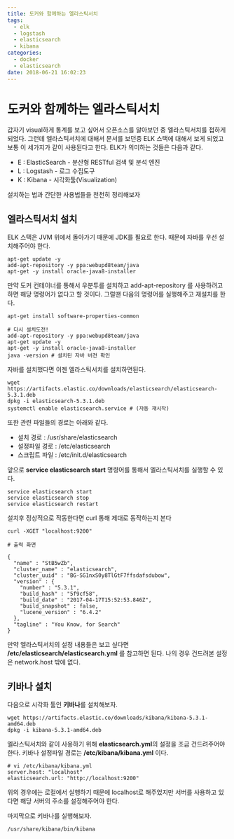 ```yaml
---
title: 도커와 함께하는 엘라스틱서치
tags:
  - elk
  - logstash
  - elasticsearch
  - kibana
categories:
  - docker
  - elasticsearch
date: 2018-06-21 16:02:23
---
```


# 도커와 함께하는 엘라스틱서치
갑자기 visual하게 통계를 보고 싶어서 오픈소스를 알아보던 중 엘라스틱서치를 접하게 되었다. 그런데 엘라스틱서치에 대해서 문서를 보던중 ELK 스택에 대해서 보게 되었고 보통 이 세가지가 같이 사용된다고 한다. ELK가 의미하는 것들은 다음과 같다.

* E : ElasticSearch - 분산형 RESTful 검색 및 분석 엔진
* L : Logstash - 로그 수집도구
* K : Kibana - 시각화툴(Visualization)

설치하는 법과 간단한 사용법들을 천천히 정리해보자

## 엘라스틱서치 설치
ELK 스택은 JVM 위에서 돌아가기 때문에 JDK를 필요로 한다. 때문에 자바를 우선 설치해주어야 한다.
~~~shell
apt-get update -y
add-apt-repository -y ppa:webupd8team/java
apt-get -y install oracle-java8-installer
~~~

만약 도커 컨테이너를 통해서 우분투를 설치하고 add-apt-repository 를 사용하려고 하면 해당 명령어가 없다고 할 것이다. 그럴땐 다음의 명령어를 실행해주고 재설치를 한다.
~~~shell
apt-get install software-properties-common

# 다시 설치도전!
add-apt-repository -y ppa:webupd8team/java
apt-get update -y
apt-get -y install oracle-java8-installer
java -version # 설치된 자바 버전 확인
~~~

자바를 설치했다면 이젠 엘라스틱서치를 설치하면된다.
~~~shell
wget https://artifacts.elastic.co/downloads/elasticsearch/elasticsearch-5.3.1.deb
dpkg -i elasticsearch-5.3.1.deb
systemctl enable elasticsearch.service # (자동 재시작)
~~~
또한 관련 파일들의 경로는 아래와 같다.
* 설치 경로 : /usr/share/elasticsearch
* 설정파일 경로 : /etc/elasticsearch
* 스크립트 파일 : /etc/init.d/elasticsearch

앞으로 **service elasticsearch start** 명령어를 통해서 엘라스틱서치를 실행할 수 있다.
~~~shell
service elasticsearch start
service elasticsearch stop
service elasticsearch restart
~~~

설치후 정상적으로 작동한다면 curl 통해 제대로 동작하는지 본다
~~~shell
curl -XGET "localhost:9200"
~~~
~~~shell
# 출력 화면

{
  "name" : "StB5wZb",
  "cluster_name" : "elasticsearch",
  "cluster_uuid" : "BG-SG1nxS0y8TlGtF7ffsdafsdubow",
  "version" : {
    "number" : "5.3.1",
    "build_hash" : "5f9cf58",
    "build_date" : "2017-04-17T15:52:53.846Z",
    "build_snapshot" : false,
    "lucene_version" : "6.4.2"
  },
  "tagline" : "You Know, for Search"
}
~~~
만약 엘라스틱서치의 설정 내용들은 보고 싶다면 **/etc/elasticsearch/elasticsearch.yml** 를 참고하면 된다. 나의 경우 건드려본 설정은 network.host 밖에 없다.


## 키바나 설치
다음으로 시각화 툴인 **키바나**를 설치해보자. 
~~~shell
wget https://artifacts.elastic.co/downloads/kibana/kibana-5.3.1-amd64.deb
dpkg -i kibana-5.3.1-amd64.deb
~~~

엘라스틱서치와 같이 사용하기 위해 **elasticsearch.yml**의 설정을 조금 건드려주어야 한다. 키바나 설정파일 경로는 **/etc/kibana/kibana.yml** 이다.
~~~shell
# vi /etc/kibana/kibana.yml
server.host: "localhost"
elasticsearch.url: "http://localhost:9200"
~~~
위의 경우에는 로컬에서 실행하기 때문에 localhost로 해주었지만 서버를 사용하고 있다면 해당 서버의 주소를 설정해주어야 한다. 

마지막으로 키바나를 실행해보자.
~~~shell
/usr/share/kibana/bin/kibana
~~~